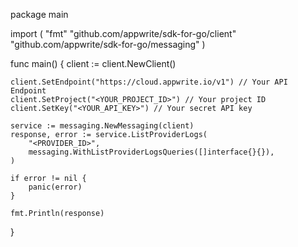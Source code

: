 package main

import (
    "fmt"
    "github.com/appwrite/sdk-for-go/client"
    "github.com/appwrite/sdk-for-go/messaging"
)

func main() {
    client := client.NewClient()

    client.SetEndpoint("https://cloud.appwrite.io/v1") // Your API Endpoint
    client.SetProject("<YOUR_PROJECT_ID>") // Your project ID
    client.SetKey("<YOUR_API_KEY>") // Your secret API key

    service := messaging.NewMessaging(client)
    response, error := service.ListProviderLogs(
        "<PROVIDER_ID>",
        messaging.WithListProviderLogsQueries([]interface{}{}),
    )

    if error != nil {
        panic(error)
    }

    fmt.Println(response)
}

